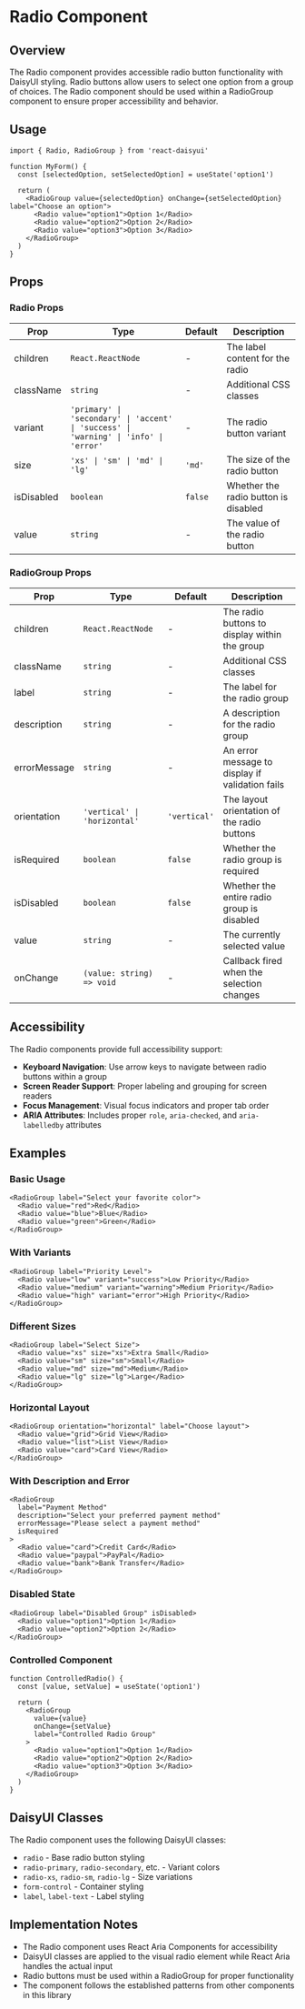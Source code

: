 # Radio Component

## Overview

The Radio component provides accessible radio button functionality with DaisyUI styling. Radio buttons allow users to select one option from a group of choices. The Radio component should be used within a RadioGroup component to ensure proper accessibility and behavior.

## Usage

```tsx
import { Radio, RadioGroup } from 'react-daisyui'

function MyForm() {
  const [selectedOption, setSelectedOption] = useState('option1')

  return (
    <RadioGroup value={selectedOption} onChange={setSelectedOption} label="Choose an option">
      <Radio value="option1">Option 1</Radio>
      <Radio value="option2">Option 2</Radio>
      <Radio value="option3">Option 3</Radio>
    </RadioGroup>
  )
}
```

## Props

### Radio Props

| Prop      | Type                                                                         | Default | Description                           |
| --------- | ---------------------------------------------------------------------------- | ------- | ------------------------------------- |
| children  | `React.ReactNode`                                                            | -       | The label content for the radio      |
| className | `string`                                                                     | -       | Additional CSS classes                |
| variant   | `'primary' \| 'secondary' \| 'accent' \| 'success' \| 'warning' \| 'info' \| 'error'` | -       | The radio button variant              |
| size      | `'xs' \| 'sm' \| 'md' \| 'lg'`                                               | `'md'`  | The size of the radio button          |
| isDisabled  | `boolean`                                                                    | `false` | Whether the radio button is disabled  |
| value     | `string`                                                                     | -       | The value of the radio button         |

### RadioGroup Props

| Prop         | Type                                    | Default      | Description                                         |
| ------------ | --------------------------------------- | ------------ | --------------------------------------------------- |
| children     | `React.ReactNode`                       | -            | The radio buttons to display within the group      |
| className    | `string`                                | -            | Additional CSS classes                              |
| label        | `string`                                | -            | The label for the radio group                      |
| description  | `string`                                | -            | A description for the radio group                  |
| errorMessage | `string`                                | -            | An error message to display if validation fails    |
| orientation  | `'vertical' \| 'horizontal'`            | `'vertical'` | The layout orientation of the radio buttons        |
| isRequired   | `boolean`                               | `false`      | Whether the radio group is required                |
| isDisabled   | `boolean`                               | `false`      | Whether the entire radio group is disabled         |
| value        | `string`                                | -            | The currently selected value                        |
| onChange     | `(value: string) => void`               | -            | Callback fired when the selection changes          |

## Accessibility

The Radio components provide full accessibility support:

- **Keyboard Navigation**: Use arrow keys to navigate between radio buttons within a group
- **Screen Reader Support**: Proper labeling and grouping for screen readers
- **Focus Management**: Visual focus indicators and proper tab order
- **ARIA Attributes**: Includes proper `role`, `aria-checked`, and `aria-labelledby` attributes

## Examples

### Basic Usage

```tsx
<RadioGroup label="Select your favorite color">
  <Radio value="red">Red</Radio>
  <Radio value="blue">Blue</Radio>
  <Radio value="green">Green</Radio>
</RadioGroup>
```

### With Variants

```tsx
<RadioGroup label="Priority Level">
  <Radio value="low" variant="success">Low Priority</Radio>
  <Radio value="medium" variant="warning">Medium Priority</Radio>
  <Radio value="high" variant="error">High Priority</Radio>
</RadioGroup>
```

### Different Sizes

```tsx
<RadioGroup label="Select Size">
  <Radio value="xs" size="xs">Extra Small</Radio>
  <Radio value="sm" size="sm">Small</Radio>
  <Radio value="md" size="md">Medium</Radio>
  <Radio value="lg" size="lg">Large</Radio>
</RadioGroup>
```

### Horizontal Layout

```tsx
<RadioGroup orientation="horizontal" label="Choose layout">
  <Radio value="grid">Grid View</Radio>
  <Radio value="list">List View</Radio>
  <Radio value="card">Card View</Radio>
</RadioGroup>
```

### With Description and Error

```tsx
<RadioGroup 
  label="Payment Method" 
  description="Select your preferred payment method"
  errorMessage="Please select a payment method"
  isRequired
>
  <Radio value="card">Credit Card</Radio>
  <Radio value="paypal">PayPal</Radio>
  <Radio value="bank">Bank Transfer</Radio>
</RadioGroup>
```

### Disabled State

```tsx
<RadioGroup label="Disabled Group" isDisabled>
  <Radio value="option1">Option 1</Radio>
  <Radio value="option2">Option 2</Radio>
</RadioGroup>
```

### Controlled Component

```tsx
function ControlledRadio() {
  const [value, setValue] = useState('option1')
  
  return (
    <RadioGroup 
      value={value} 
      onChange={setValue}
      label="Controlled Radio Group"
    >
      <Radio value="option1">Option 1</Radio>
      <Radio value="option2">Option 2</Radio>
      <Radio value="option3">Option 3</Radio>
    </RadioGroup>
  )
}
```

## DaisyUI Classes

The Radio component uses the following DaisyUI classes:

- `radio` - Base radio button styling
- `radio-primary`, `radio-secondary`, etc. - Variant colors
- `radio-xs`, `radio-sm`, `radio-lg` - Size variations
- `form-control` - Container styling
- `label`, `label-text` - Label styling

## Implementation Notes

- The Radio component uses React Aria Components for accessibility
- DaisyUI classes are applied to the visual radio element while React Aria handles the actual input
- Radio buttons must be used within a RadioGroup for proper functionality
- The component follows the established patterns from other components in this library